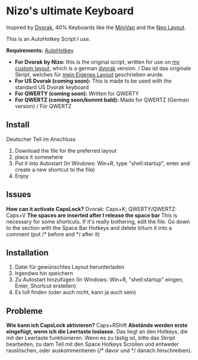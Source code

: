 # Nizo's ultimate Keyboard
Inspired by [Dvorak](https://en.wikipedia.org/wiki/Dvorak_Simplified_Keyboard), 40% Keyboards like the [MiniVan](https://i.ytimg.com/vi/g6bKhcrlnn8/maxresdefault.jpg) and the [Neo Layout](https://www.neo-layout.org/).

This is an AutoHotkey Script I use.

**Requirements:** [AutoHotkey](https://www.autohotkey.com/)

* **For Dvorak by Nizo:** this is the original script, written for use on [my custom layout](https://github.com/theNizo/DvorakByNizo-German), which is a german [dvorak](https://en.wikipedia.org/wiki/Dvorak_Simplified_Keyboard) version. / Das ist das originale Skript, welches für [mein Eigenes Layout](https://github.com/theNizo/DvorakByNizo-German) geschrieben wurde.
* **For US Dvorak (coming soon):** This is made to be used with the standard US Dvorak keyboard
* **For QWERTY (coming soon):** Written for QWERTY
* **For QWERTZ (coming soon/kommt bald):** Made for QWERTZ (German version) / Für QWERTZ

## Install
Deutscher Teil im Anschluss

1. Download the file for the preferred layout
2. place it somewhere
3. Put it into Autostart (In Windows: Win+R, type "shell:startup", enter and create a new shortcut to the file)
4. Enjoy

## Issues

**How can it activate CapsLock?** Dvorak: Caps+K; QWERTY/QWERTZ: Caps+V
**The spaces are inserted after I release the space bar** This is necessary for some shortcuts. If it's really bothering, edit the file. Go down to the section with the Space Bar Hotkeys and delete it/turn it into a comment (put /* before and */ after it)

## Installation

1. Datei für gewünschtes Layout herunterladen
2. Irgendwo hin speichern
3. Zu Autostart hinzufügen (In Windows: Win+R, "shell:startup" eingen, Enter, Shortcut erstellen)
4. Es toll finden (oder auch nicht, kann ja auch sein)

## Probleme

**Wie kann ich CapsLock aktivieren?** Caps+RShift
**Abstände werden erste eingefügt, wenn ich die Leertaste loslasse.** Das liegt an den Hotkeys, die mit der Leertaste funktionieren. Wenn es zu lästig ist, bitte das Skript bearbeiten, zu dam Teil mit den Space Hotkeys Scrollen und entweder rauslöschen, oder auskommentieren (/* davor und */ danach hinschreiben).
